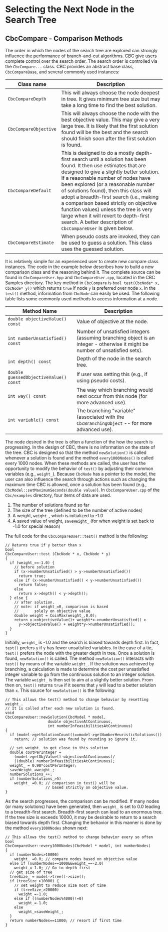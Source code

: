 # Selecting the Next Node in the Search Tree

## CbcCompare - Comparison Methods

The order in which the nodes of the search tree are explored can
strongly influence the performance of branch-and-cut algorithms. CBC
give users complete control over the search order. The search order is
controlled via the `CbcCompare...` class. CBC provides an abstract base
class, `CbcCompareBase`, and several commonly used instances:

| Class name            | Description                                                                                                                                                                                                                                                                                                                                                                                                                                                                                                                 |
| --------------------- | --------------------------------------------------------------------------------------------------------------------------------------------------------------------------------------------------------------------------------------------------------------------------------------------------------------------------------------------------------------------------------------------------------------------------------------------------------------------------------------------------------------------------- |
| `CbcCompareDepth`     | This will always choose the node deepest in tree. It gives minimum tree size but may take a long time to find the best solution.                                                                                                                                                                                                                                                                                                                                                                                            |
| `CbcCompareObjective` | This will always choose the node with the best objective value. This may give a very large tree. It is likely that the first solution found will be the best and the search should finish soon after the first solution is found.                                                                                                                                                                                                                                                                                           |
| `CbcCompareDefault`   | This is designed to do a mostly depth-first search until a solution has been found. It then use estimates that are designed to give a slightly better solution. If a reasonable number of nodes have been explored (or a reasonable number of solutions found), then this class will adopt a breadth-first search (i.e., making a comparison based strictly on objective function values) unless the tree is very large when it will revert to depth-first search. A better description of `CbcCompareUser` is given below. |
| `CbcCompareEstimate`  | When pseudo costs are invoked, they can be used to guess a solution. This class uses the guessed solution.                                                                                                                                                                                                                                                                                                                                                                                                                  |

It is relatively simple for an experienced user to create new compare
class instances. The code in the example below describes how to
build a new comparison class and the reasoning behind it. The complete
source can be found in `CbcCompareUser.hpp` and `CbcCompareUser.cpp`,
located in the CBC Samples directory. The key
method in `CbcCompare` is `bool test(CbcNode* x, CbcNode* y))` which
returns `true` if node `y` is preferred over node `x`. In the `test()`
method, information from `CbcNode` can easily be used.
The following table lists some commonly used methods to access
information at a node.

| Method Name                            | Description                                                                                                                  |
| -------------------------------------- | ---------------------------------------------------------------------------------------------------------------------------- |
| `double objectiveValue() const`        | Value of objective at the node.                                                                                              |
| `int numberUnsatisfied() const`        | Number of unsatisfied integers (assuming branching object is an integer - otherwise it might be number of unsatisfied sets). |
| `int depth() const`                    | Depth of the node in the search tree.                                                                                        |
| `double guessedObjectiveValue() const` | If user was setting this (e.g., if using pseudo costs).                                                                      |
| `int way() const`                      | The way which branching would next occur from this node (for more advanced use).                                             |
| `int variable() const`                 | The branching "variable" (associated with the `CbcBranchingObject` -- for more advanced use).                                |

The node desired in the tree is often a function of the how the search
is progressing. In the design of CBC, there is no information on the
state of the tree. CBC is designed so that the method
`newSolution()` is called whenever a solution is found and the method
`every1000Nodes()` is called every 1000 nodes. When these methods are
called, the user has the opportunity to modify the behavior of `test()`
by adjusting their common variables (e.g., `weight_`). Because `CbcNode`
has a pointer to the model, the user can also influence the search
through actions such as changing the maximum time CBC is allowed, once a
solution has been found (e.g., `CbcModel::setMaximumSeconds(double
value)`). In `CbcCompareUser.cpp` of the `Cbc/examples` directory,
four items of data are used.

  1. The number of solutions found so far
  2. The size of the tree (defined to be the number of active nodes)
  3. A weight, `weight_`, which is initialized to -1.0
  4. A saved value of weight, `saveWeight_` (for when weight is set back to -1.0 for special reason)

The full code for the `CbcCompareUser::test()` method is the following:

```
// Returns true if y better than x
bool
CbcCompareUser::test (CbcNode * x, CbcNode * y)
{
  if (weight_==-1.0) {
    // before solution
    if (x->numberUnsatisfied() > y->numberUnsatisfied())
      return true;
    else if (x->numberUnsatisfied() < y->numberUnsatisfied())
      return false;
    else
      return x->depth() < y->depth();
  } else {
    // after solution.
    // note: if weight_=0, comparison is based
    //       solely on objective value
    double weight = CoinMax(weight_,0.0);
    return x->objectiveValue()+ weight*x->numberUnsatisfied() >
      y->objectiveValue() + weight*y->numberUnsatisfied();
  }
}
```

Initially, `weight`\_ is -1.0 and the search is biased towards depth
first. In fact, `test()` prefers `y` if `y` has fewer unsatisfied
variables. In the case of a tie, `test()` prefers the node with the
greater depth in tree. Once a solution is found, `newSolution()` is
called. The method `newSolution()` interacts with `test()` by means of
the variable `weight_`. If the solution was achieved by branching, a
calculation is made to determine the cost per unsatisfied integer
variable to go from the continuous solution to an integer solution. The
variable `weight_` is then set to aim at a slightly better solution.
From then on, `test()` returns `true` if it seems that `y` will lead to
a better solution than `x`. This source for `newSolution()` is the following:

```
// This allows the test() method to change behavior by resetting weight_.
// It is called after each new solution is found.
void
CbcCompareUser::newSolution(CbcModel * model,
                   double objectiveAtContinuous,
                   int numberInfeasibilitiesAtContinuous)
{
  if (model->getSolutionCount()==model->getNumberHeuristicSolutions())
    return; // solution was found by rounding so ignore it.

  // set weight_ to get close to this solution
  double costPerInteger =
    (model->getObjValue()-objectiveAtContinuous)/
    ((double) numberInfeasibilitiesAtContinuous);
  weight_ = 0.98*costPerInteger;
  saveWeight_=weight_;
  numberSolutions_++;
  if (numberSolutions_>5)
    weight_ =0.0; // comparison in test() will be
                  // based strictly on objective value.
}
```

As the search progresses, the comparison can be modified. If many nodes
(or many solutions) have been generated, then `weight_` is set to 0.0
leading to a breadth-first search. Breadth-first search can lead to an
enormous tree. If the tree size is exceeds 10000, it may be desirable to
return to a search biased towards depth first. Changing the behavior in
this manner is done by the method `every1000Nodes` shown next:

```
// This allows the test() method to change behavior every so often
bool
CbcCompareUser::every1000Nodes(CbcModel * model, int numberNodes)
{
  if (numberNodes>10000)
    weight_ =0.0; // compare nodes based on objective value
  else if (numberNodes==1000&&weight_==-2.0)
    weight_=-1.0; // Go to depth first
  // get size of tree
  treeSize_ = model->tree()->size();
  if (treeSize_>10000) {
    // set weight to reduce size most of time
    if (treeSize_>20000)
      weight_=-1.0;
    else if ((numberNodes%4000)!=0)
      weight_=-1.0;
    else
      weight_=saveWeight_;
  }
  return numberNodes==11000; // resort if first time
}
```
